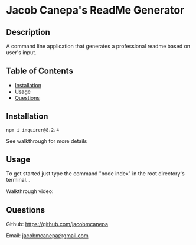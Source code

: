 
  # Jacob Canepa's ReadMe Generator

  ## Description
  A command line application that generates a professional readme based on user's input.

  ## Table of Contents
  - [Installation](#installation)
  - [Usage](#usage)
  - [Questions](#questions)

  ## Installation
  ```
  npm i inquirer@8.2.4
  ```
  See walkthrough for more details

  ## Usage
  To get started just type the command "node index" in the root directory's terminal...
  
  Walkthrough video:

  ## Questions
  Github: https://github.com/jacobmcanepa
  
  Email: jacobmcanepa@gmail.com
  
  
